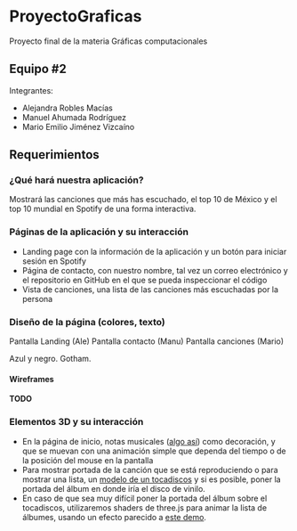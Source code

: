 # ProyectoGraficas

Proyecto final de la materia Gráficas computacionales

## Equipo #2

Integrantes:

- Alejandra Robles Macías
- Manuel Ahumada Rodríguez
- Mario Emilio Jiménez Vizcaíno

## Requerimientos

### ¿Qué hará nuestra aplicación?

Mostrará las canciones que más has escuchado, el top 10 de México y el top 10 mundial en Spotify de una forma interactiva.

### Páginas de la aplicación y su interacción

- Landing page con la información de la aplicación y un botón para iniciar sesión en Spotify
- Página de contacto, con nuestro nombre, tal vez un correo electrónico y el repositorio en GitHub en el que se pueda inspeccionar el código
- Vista de canciones, una lista de las canciones más escuchadas por la persona

### Diseño de la página (colores, texto)

Pantalla Landing (Ale)
Pantalla contacto (Manu)
Pantalla canciones (Mario)

Azul y negro.
Gotham. 


#### Wireframes

**TODO**

### Elementos 3D y su interacción

- En la página de inicio, notas musicales ([algo así](https://3dmdb.com/en/3d-model/musical-keys/240270/)) como decoración, y que se muevan con una animación simple que dependa del tiempo o de la posición del mouse en la pantalla
- Para mostrar portada de la canción que se está reproduciendo o para mostrar una lista, un [modelo de un tocadiscos](https://sketchfab.com/3d-models/turntable-9ad2eae3ce4742fba4f589f65921113b) y si es posible, poner la portada del álbum en donde iría el disco de vinilo.
- En caso de que sea muy difícil poner la portada del álbum sobre el tocadiscos, utilizaremos shaders de three.js para animar la lista de álbumes, usando un efecto parecido a [este demo](https://codesandbox.io/s/minimap-qf8d0).
